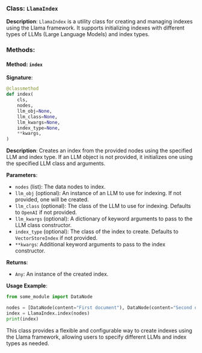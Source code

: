 
### Class: `LlamaIndex`

**Description**:
`LlamaIndex` is a utility class for creating and managing indexes using the Llama framework. It supports initializing indexes with different types of LLMs (Large Language Models) and index types.

### Methods:

#### Method: `index`

**Signature**:
```python
@classmethod
def index(
    cls,
    nodes,
    llm_obj=None,
    llm_class=None,
    llm_kwargs=None,
    index_type=None,
    **kwargs,
)
```

**Description**:
Creates an index from the provided nodes using the specified LLM and index type. If an LLM object is not provided, it initializes one using the specified LLM class and arguments.

**Parameters**:
- `nodes` (list): The data nodes to index.
- `llm_obj` (optional): An instance of an LLM to use for indexing. If not provided, one will be created.
- `llm_class` (optional): The class of the LLM to use for indexing. Defaults to `OpenAI` if not provided.
- `llm_kwargs` (optional): A dictionary of keyword arguments to pass to the LLM class constructor.
- `index_type` (optional): The class of the index to create. Defaults to `VectorStoreIndex` if not provided.
- `**kwargs`: Additional keyword arguments to pass to the index constructor.

**Returns**:
- `Any`: An instance of the created index.

**Usage Example**:
```python
from some_module import DataNode

nodes = [DataNode(content="First document"), DataNode(content="Second document")]
index = LlamaIndex.index(nodes)
print(index)
```

This class provides a flexible and configurable way to create indexes using the Llama framework, allowing users to specify different LLMs and index types as needed.
